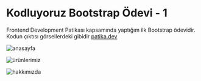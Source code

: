 # Kodluyoruz Bootstrap Ödevi - 1

Frontend Development Patikası kapsamında yaptığım ilk Bootstrap ödevidir. Kodun çıktısı görsellerdeki gibidir
[patika.dev](https://www.patika.dev/tr)


![anasayfa](https://user-images.githubusercontent.com/107553286/186862154-98e13c70-24f3-4ccc-9d2f-4715abc1c0b4.png)

![ürünlerimiz](https://user-images.githubusercontent.com/107553286/186862328-f0018595-fd61-4a87-93a4-cdf8c2babb9b.png)

![hakkımızda](https://user-images.githubusercontent.com/107553286/186862484-7c282494-6b9a-4e68-85ae-7a526a16ce8b.png)

